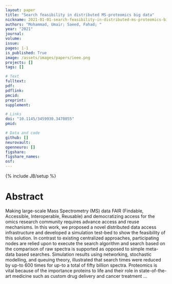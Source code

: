 ```yaml
---
layout: paper
title: "Search feasibility in distributed MS-proteomics big data"
nickname: 2021-01-01-search-feasibility-in-distributed-ms-proteomics-big-data
authors: "Mohammad, Umair; Saeed, Fahad; "
year: "2021"
journal: 
volume: 
issue:
pages: 1-1
is_published: True
image: /assets/images/papers/ieee.png
projects: []
tags: []

# Text
fulltext:
pdf:
pdflink:
pmcid:
preprint: 
supplement:

# Links
doi: "10.1145/3459930.3470855"
pmid:

# Data and code
github: []
neurovault:
openneuro: []
figshare:
figshare_names:
osf:
---
```

{% include JB/setup %}

# Abstract

Making large-scale Mass Spectrometry (MS) data FAIR (Findable, Accessible, Interoperable, Reusable) and democratizing access for the omics research community requires advance access and reuse mechanisms. In this work, we proposed a novel distributed data access infrastructure and developed a simulation test-bed to show the feasibility of this solution. In contrast to existing centralized approaches, participating nodes are relied upon to execute the search algorithm and search based on the comparison of raw spectra is supported as opposed to simple meta-data based searches. Simulation results using networking, stochastic modelling, and queuing theory, illustrated that search times were reduced by up-to 600 times for up-to a total of fifty billion spectra. Proteomics is vital because of the importance proteins to life and their role in state-of-the-art medicine such as custom drug delivery and cancer treatment …
